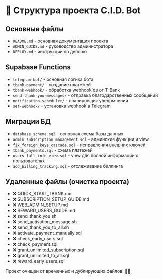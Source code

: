 # 📁 Структура проекта C.I.D. Bot

## Основные файлы
- `README.md` - основная документация проекта
- `ADMIN_GUIDE.md` - руководство администратора
- `DEPLOY.md` - инструкции по деплою

## Supabase Functions
- `telegram-bot/` - основная логика бота
- `tbank-payment/` - создание платежей
- `tbank-webhook/` - обработка webhook'ов от T-Bank
- `send-thank-you-messages/` - отправка благодарственных сообщений
- `notification-scheduler/` - планировщик уведомлений
- `set-webhook/` - установка webhook'а Telegram

## Миграции БД
- `database_schema.sql` - основная схема базы данных
- `admin_subscription_management.sql` - админские функции и view
- `fix_foreign_keys_cascade.sql` - исправления внешних ключей
- `tbank_payments.sql` - схема платежей
- `users_full_info_view.sql` - view для полной информации о пользователях
- `add_billing_tracking.sql` - отслеживание биллинга

## Удаленные файлы (очистка проекта)
- ❌ QUICK_START_TBANK.md
- ❌ SUBSCRIPTION_SETUP_GUIDE.md  
- ❌ WEB_ADMIN_SETUP.md
- ❌ REWARD_USERS_GUIDE.md
- ❌ send_thank_you.sh
- ❌ send_activation_message.sh
- ❌ send_thank_you_to_all.sh
- ❌ activate_payment_manually.sql
- ❌ check_early_users.sql
- ❌ check_payment.sql
- ❌ grant_unlimited_subscription.sql
- ❌ grant_unlimited_to_all.sql
- ❌ reward_early_users.sql

Проект очищен от временных и дублирующих файлов! 🧹✨
